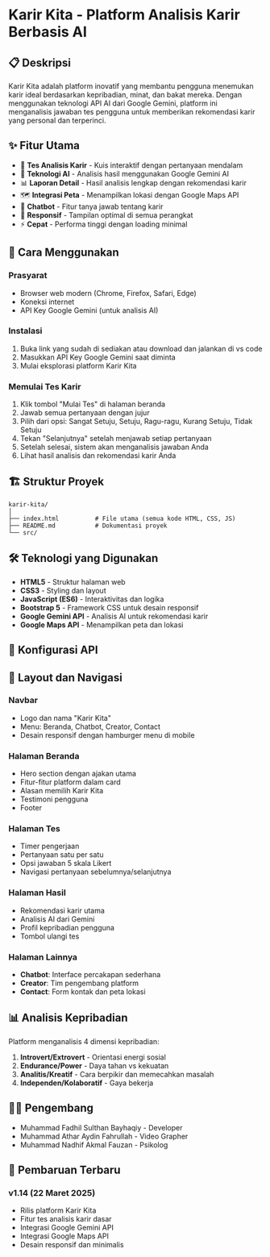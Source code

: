# Karir Kita - Platform Analisis Karir Berbasis AI

## 📋 Deskripsi

Karir Kita adalah platform inovatif yang membantu pengguna menemukan karir ideal berdasarkan kepribadian, minat, dan bakat mereka. Dengan menggunakan teknologi API AI dari Google Gemini, platform ini menganalisis jawaban tes pengguna untuk memberikan rekomendasi karir yang personal dan terperinci.

## ✨ Fitur Utama

- 🧠 **Tes Analisis Karir** - Kuis interaktif dengan pertanyaan mendalam
- 🤖 **Teknologi AI** - Analisis hasil menggunakan Google Gemini AI
- 📊 **Laporan Detail** - Hasil analisis lengkap dengan rekomendasi karir
- 🗺️ **Integrasi Peta** - Menampilkan lokasi dengan Google Maps API
- 💬 **Chatbot** - Fitur tanya jawab tentang karir
- 📱 **Responsif** - Tampilan optimal di semua perangkat
- ⚡ **Cepat** - Performa tinggi dengan loading minimal

## 🚀 Cara Menggunakan

### Prasyarat

- Browser web modern (Chrome, Firefox, Safari, Edge)
- Koneksi internet
- API Key Google Gemini (untuk analisis AI)

### Instalasi

1. Buka link yang sudah di sediakan atau download dan jalankan di vs code
2. Masukkan API Key Google Gemini saat diminta
3. Mulai eksplorasi platform Karir Kita

### Memulai Tes Karir

1. Klik tombol "Mulai Tes" di halaman beranda
2. Jawab semua pertanyaan dengan jujur
3. Pilih dari opsi: Sangat Setuju, Setuju, Ragu-ragu, Kurang Setuju, Tidak Setuju
4. Tekan "Selanjutnya" setelah menjawab setiap pertanyaan
5. Setelah selesai, sistem akan menganalisis jawaban Anda
6. Lihat hasil analisis dan rekomendasi karir Anda

## 🏗️ Struktur Proyek

```
karir-kita/
│
├── index.html          # File utama (semua kode HTML, CSS, JS)
├── README.md           # Dokumentasi proyek
└── src/
```

## 🛠️ Teknologi yang Digunakan

- **HTML5** - Struktur halaman web
- **CSS3** - Styling dan layout
- **JavaScript (ES6)** - Interaktivitas dan logika
- **Bootstrap 5** - Framework CSS untuk desain responsif
- **Google Gemini API** - Analisis AI untuk rekomendasi karir
- **Google Maps API** - Menampilkan peta dan lokasi

## 🔑 Konfigurasi API

## 📱 Layout dan Navigasi

### Navbar
- Logo dan nama "Karir Kita"
- Menu: Beranda, Chatbot, Creator, Contact
- Desain responsif dengan hamburger menu di mobile

### Halaman Beranda
- Hero section dengan ajakan utama
- Fitur-fitur platform dalam card
- Alasan memilih Karir Kita
- Testimoni pengguna
- Footer

### Halaman Tes
- Timer pengerjaan
- Pertanyaan satu per satu
- Opsi jawaban 5 skala Likert
- Navigasi pertanyaan sebelumnya/selanjutnya

### Halaman Hasil
- Rekomendasi karir utama
- Analisis AI dari Gemini
- Profil kepribadian pengguna
- Tombol ulangi tes

### Halaman Lainnya
- **Chatbot**: Interface percakapan sederhana
- **Creator**: Tim pengembang platform
- **Contact**: Form kontak dan peta lokasi

## 📊 Analisis Kepribadian

Platform menganalisis 4 dimensi kepribadian:

1. **Introvert/Extrovert** - Orientasi energi sosial
2. **Endurance/Power** - Daya tahan vs kekuatan
3. **Analitis/Kreatif** - Cara berpikir dan memecahkan masalah
4. **Independen/Kolaboratif** - Gaya bekerja

## 👨‍💻 Pengembang

- Muhammad Fadhil Sulthan Bayhaqiy - Developer
- Muhammad Athar Aydin Fahrullah - Video Grapher
- Muhammad Nadhif Akmal Fauzan - Psikolog


## 🔄 Pembaruan Terbaru

### v1.14 (22 Maret 2025)
- Rilis  platform Karir Kita
- Fitur tes analisis karir dasar
- Integrasi Google Gemini API
- Integrasi Google Maps API
- Desain responsif dan minimalis
